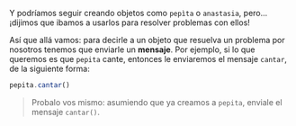 Y podríamos seguir creando objetos como `pepìta` o `anastasia`, pero... ¡dijimos que ibamos a usarlos para resolver problemas con ellos!

Así que allá vamos: para decirle a un objeto que resuelva un problema por nosotros tenemos que enviarle un **mensaje**. Por ejemplo, si lo que queremos es que `pepita` cante, entonces le enviaremos el mensaje `cantar`, de la siguiente forma:

```javascript
pepita.cantar()
```

> Probalo vos mismo: asumiendo que ya creamos a `pepita`, enviale el mensaje `cantar()`.